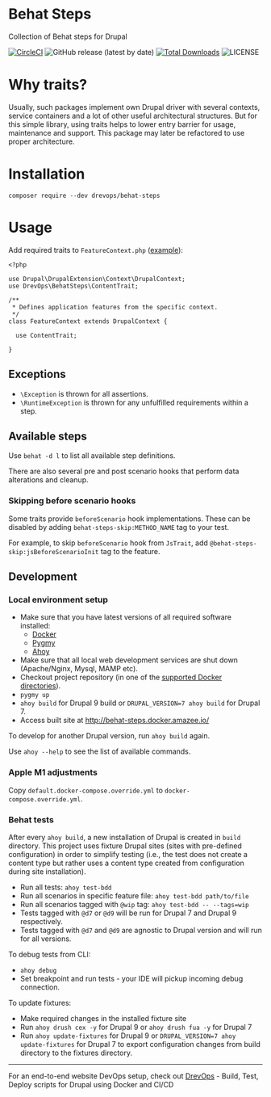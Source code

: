 # Behat Steps
Collection of Behat steps for Drupal

[![CircleCI](https://dl.circleci.com/status-badge/img/gh/drevops/behat-steps/tree/master.svg?style=shield)](https://dl.circleci.com/status-badge/redirect/gh/drevops/behat-steps/tree/master)
![GitHub release (latest by date)](https://img.shields.io/github/v/release/drevops/behat-steps)
[![Total Downloads](https://poser.pugx.org/drevops/behat-steps/downloads)](https://packagist.org/packages/drevops/behat-steps)
![LICENSE](https://img.shields.io/github/license/drevops/behat-steps)

# Why traits?

Usually, such packages implement own Drupal driver with several contexts, 
service containers and a lot of other useful architectural structures.
But for this simple library, using traits helps to lower entry barrier for usage, 
maintenance and support. 
This package may later be refactored to use proper architecture. 

# Installation

`composer require --dev drevops/behat-steps`

# Usage

Add required traits to `FeatureContext.php` ([example](tests/behat/bootstrap/FeatureContext.php)):

```
<?php

use Drupal\DrupalExtension\Context\DrupalContext;
use DrevOps\BehatSteps\ContentTrait;

/**
 * Defines application features from the specific context.
 */
class FeatureContext extends DrupalContext {

  use ContentTrait;

}
```

## Exceptions
- `\Exception` is thrown for all assertions.
- `\RuntimeException` is thrown for any unfulfilled requirements within a step. 

## Available steps

Use `behat -d l` to list all available step definitions.

There are also several pre and post scenario hooks that perform data alterations 
and cleanup. 

### Skipping before scenario hooks

Some traits provide `beforeScenario` hook implementations. These can be disabled
by adding `behat-steps-skip:METHOD_NAME` tag to your test. 

For example, to skip `beforeScenario` hook from `JsTrait`, add 
`@behat-steps-skip:jsBeforeScenarioInit` tag to the feature.

## Development

### Local environment setup

- Make sure that you have latest versions of all required software installed:
  - [Docker](https://www.docker.com/)
  - [Pygmy](https://github.com/pygmystack/pygmy)
  - [Ahoy](https://github.com/ahoy-cli/ahoy)
- Make sure that all local web development services are shut down (Apache/Nginx, Mysql, MAMP etc).
- Checkout project repository (in one of the [supported Docker directories](https://docs.docker.com/docker-for-mac/osxfs/#access-control)).  
- `pygmy up`
- `ahoy build` for Drupal 9 build or `DRUPAL_VERSION=7 ahoy build` for Drupal 7.
- Access built site at http://behat-steps.docker.amazee.io/  

To develop for another Drupal version, run `ahoy build` again.

Use `ahoy --help` to see the list of available commands.

### Apple M1 adjustments

Copy `default.docker-compose.override.yml` to `docker-compose.override.yml`.

### Behat tests

After every `ahoy build`, a new installation of Drupal is created in `build` directory.
This project uses fixture Drupal sites (sites with pre-defined configuration)
in order to simplify testing (i.e., the test does not create a content type
but rather uses a content type created from configuration during site installation).

- Run all tests: `ahoy test-bdd`
- Run all scenarios in specific feature file: `ahoy test-bdd path/to/file`
- Run all scenarios tagged with `@wip` tag: `ahoy test-bdd -- --tags=wip`
- Tests tagged with `@d7` or `@d9` will be run for Drupal 7 and Drupal 9 respectively.
- Tests tagged with `@d7` and `@d9` are agnostic to Drupal version and will run for all versions. 

To debug tests from CLI:
- `ahoy debug`
- Set breakpoint and run tests - your IDE will pickup incoming debug connection.

To update fixtures:
- Make required changes in the installed fixture site
- Run `ahoy drush cex -y` for Drupal 9 or `ahoy drush fua -y` for Drupal 7
- Run `ahoy update-fixtures` for Drupal 9 or `DRUPAL_VERSION=7 ahoy update-fixtures` for Drupal 7 to export configuration changes from build directory to the fixtures directory. 

---

For an end-to-end website DevOps setup, check out [DrevOps](https://drevops.com) - Build, Test, Deploy scripts for Drupal using Docker and CI/CD
